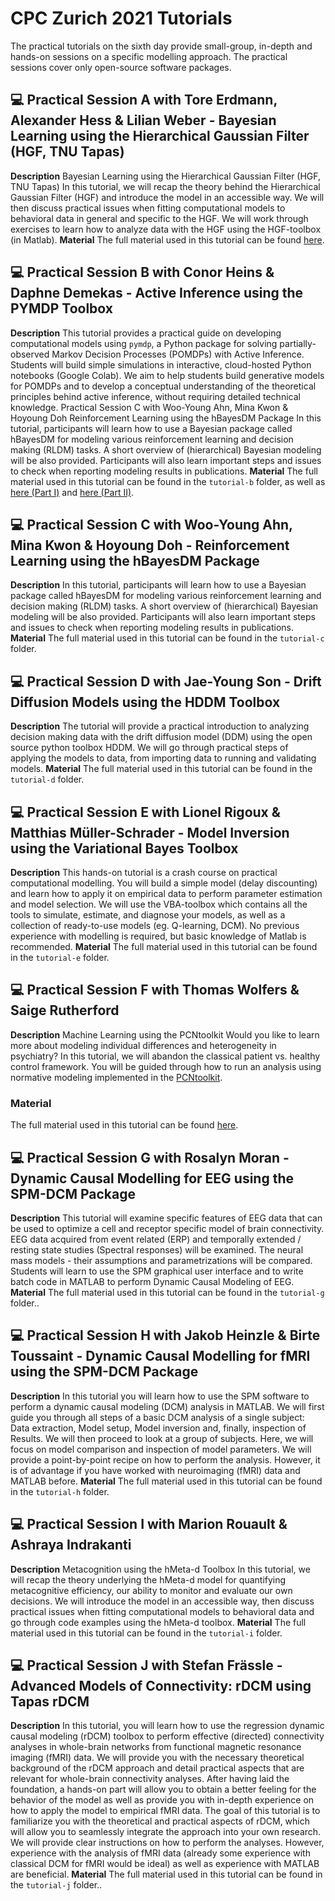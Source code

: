 # CPC Zurich 2021 Tutorials

The practical tutorials on the sixth day provide small-group, in-depth and hands-on sessions on a specific modelling approach. The practical sessions cover only open-source software packages.

## 💻 Practical Session A with Tore Erdmann, Alexander Hess & Lilian Weber - Bayesian Learning using the Hierarchical Gaussian Filter (HGF, TNU Tapas)
**Description**
Bayesian Learning using the Hierarchical Gaussian Filter (HGF, TNU Tapas)
In this tutorial, we will recap the theory behind the Hierarchical Gaussian Filter (HGF) and introduce the model in an accessible way. We will then discuss practical issues when fitting computational models to behavioral data in general and specific to the HGF. We will work through exercises to learn how to analyze data with the HGF using the HGF-toolbox (in Matlab).
**Material**
The full material used in this tutorial can be found [here](https://github.com/toreerdmann/HGF-workshop).


## 💻 Practical Session B with Conor Heins & Daphne Demekas - Active Inference using the PYMDP Toolbox
**Description**
This tutorial provides a practical guide on developing computational models using `pymdp`, a Python package for solving partially-observed Markov Decision Processes (POMDPs) with Active Inference. Students will build simple simulations in interactive, cloud-hosted Python notebooks (Google Colab). We aim to help students build generative models for POMDPs and to develop a conceptual understanding of the theoretical principles behind active inference, without requiring detailed technical knowledge.
Practical Session C with Woo-Young Ahn, Mina Kwon & Hoyoung Doh
Reinforcement Learning using the hBayesDM Package
In this tutorial, participants will learn how to use a Bayesian package called hBayesDM for modeling various reinforcement learning and decision making (RLDM) tasks. A short overview of (hierarchical) Bayesian modeling will be also provided. Participants will also learn important steps and issues to check when reporting modeling results in publications.
**Material**
The full material used in this tutorial can be found in the `tutorial-b` folder, as well as [here (Part I)](https://colab.research.google.com/drive/1e7ED4F_GtpxmbK6RaaI65LxqfEqsE0RD?usp=sharing#scrollTo=JLPPVtrysl41) and [here (Part II)](https://colab.research.google.com/drive/1et8-nitvAjaweMax51E5iNGhsQVfagsr?usp=sharing).


## 💻 Practical Session C with Woo-Young Ahn, Mina Kwon & Hoyoung Doh - Reinforcement Learning using the hBayesDM Package
**Description**
In this tutorial, participants will learn how to use a Bayesian package called hBayesDM for modeling various reinforcement learning and decision making (RLDM) tasks. A short overview of (hierarchical) Bayesian modeling will be also provided. Participants will also learn important steps and issues to check when reporting modeling results in publications.
**Material**
The full material used in this tutorial can be found in the `tutorial-c` folder.

## 💻 Practical Session D with Jae-Young Son - Drift Diffusion Models using the HDDM Toolbox
**Description**
The tutorial will provide a practical introduction to analyzing decision making data with the drift diffusion model (DDM) using the open source python toolbox HDDM. We will go through practical steps of applying the models to data, from importing data to running and validating models.
**Material**
The full material used in this tutorial can be found in the `tutorial-d` folder.


## 💻 Practical Session E with Lionel Rigoux & Matthias Müller-Schrader - Model Inversion using the Variational Bayes Toolbox
**Description**
This hands-on tutorial is a crash course on practical computational modelling. You will build a simple model (delay discounting) and learn how to apply it on empirical data to perform parameter estimation and model selection. We will use the VBA-toolbox which contains all the tools to simulate, estimate, and diagnose your models, as well as a collection of ready-to-use models (eg. Q-learning, DCM). No previous experience with modelling is required, but basic knowledge of Matlab is recommended.
**Material**
The full material used in this tutorial can be found in the `tutorial-e` folder.


## 💻 Practical Session F with Thomas Wolfers & Saige Rutherford
**Description**
Machine Learning using the PCNtoolkit
Would you like to learn more about modeling individual differences and heterogeneity in psychiatry? In this tutorial, we will abandon the classical patient vs. healthy control framework. You will be guided through how to run an analysis using normative modeling implemented in the [PCNtoolkit](https://github.com/amarquand/PCNtoolkit/wiki/Normative-Modelling).
### Material
The full material used in this tutorial can be found [here](https://github.com/saigerutherford/CPC_ML_tutorial).


## 💻 Practical Session G with Rosalyn Moran - Dynamic Causal Modelling for EEG using the SPM-DCM Package
**Description**
This tutorial will examine specific features of EEG data that can be used to optimize a cell and receptor specific model of brain connectivity. EEG data acquired from event related (ERP) and temporally extended / resting state studies (Spectral responses) will be examined. The neural mass models - their assumptions and parametrizations will be compared. Students will learn to use the SPM graphical user interface and to write batch code in MATLAB to perform Dynamic Causal Modeling of EEG.
**Material**
The full material used in this tutorial can be found in the `tutorial-g` folder..


## 💻 Practical Session H with Jakob Heinzle & Birte Toussaint - Dynamic Causal Modelling for fMRI using the SPM-DCM Package
**Description**
In this tutorial you will learn how to use the SPM software to perform a dynamic causal modeling (DCM) analysis in MATLAB. We will first guide you through all steps of a basic DCM analysis of a single subject: Data extraction, Model setup, Model inversion and, finally, inspection of Results. We will then proceed to look at a group of subjects. Here, we will focus on model comparison and inspection of model parameters.
We will provide a point-by-point recipe on how to perform the analysis. However, it is of advantage if you have worked with neuroimaging (fMRI) data and MATLAB before.
**Material**
The full material used in this tutorial can be found in the `tutorial-h` folder.


## 💻 Practical Session I with Marion Rouault & Ashraya Indrakanti
**Description**
Metacognition using the hMeta-d Toolbox
In this tutorial, we will recap the theory underlying the hMeta-d model for quantifying metacognitive efficiency, our ability to monitor and evaluate our own decisions. We will introduce the model in an accessible way, then discuss practical issues when fitting computational models to behavioral data and go through code examples using the hMeta-d toolbox.
**Material**
The full material used in this tutorial can be found in the `tutorial-i` folder.


## 💻 Practical Session J with Stefan Frässle - Advanced Models of Connectivity: rDCM using Tapas rDCM
**Description**
In this tutorial, you will learn how to use the regression dynamic causal modeling (rDCM) toolbox to perform effective (directed) connectivity analyses in whole-brain networks from functional magnetic resonance imaging (fMRI) data. We will provide you with the necessary theoretical background of the rDCM approach and detail practical aspects that are relevant for whole-brain connectivity analyses. After having laid the foundation, a hands-on part will allow you to obtain a better feeling for the behavior of the model as well as provide you with in-depth experience on how to apply the model to empirical fMRI data. The goal of this tutorial is to familiarize you with the theoretical and practical aspects of rDCM, which will allow you to seamlessly integrate the approach into your own research. We will provide clear instructions on how to perform the analyses. However, experience with the analysis of fMRI data (already some experience with classical DCM for fMRI would be ideal) as well as experience with MATLAB are beneficial.
**Material**
The full material used in this tutorial can be found in the `tutorial-j` folder..
